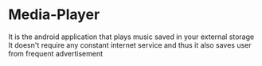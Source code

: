 # Media-Player
 It is the android application that plays music saved 
in your external storage 
It doesn't require any constant internet service and 
thus it also saves user from frequent advertisement
